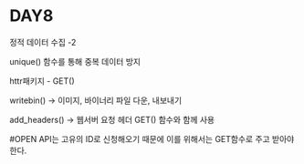 # DAY8

정적 데이터 수집 -2 

unique() 함수를 통해 중복 데이터 방지 

httr패키지 - GET()

writebin() -> 이미지, 바이너리 파일 다운, 내보내기

add_headers() -> 웹서버 요청 헤더 GET() 함수와 함께 사용 

#OPEN API는  고유의 ID로 신청해오기 때문에 이를 위해서는 GET함수로 주고 받아야 한다.